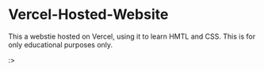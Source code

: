 # Vercel-Hosted-Website
This a webstie hosted on Vercel, using it to learn HMTL and CSS. This is for only educational purposes only.

:>
